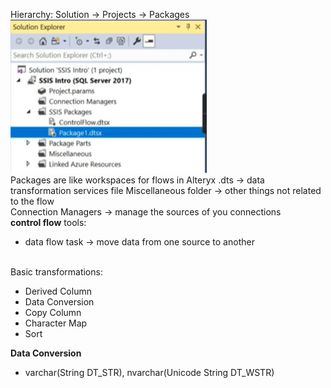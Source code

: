 Hierarchy:
Solution -> Projects -> Packages<br>
![Alt text](image.png)
<br>
Packages are like workspaces for flows in Alteryx
.dts -> data transformation services file
Miscellaneous folder -> other things not related to the flow 
<br>
Connection Managers -> manage the sources of you connections
<br>
**control flow**
tools:
- data flow task -> move data from one source to another

<br>
Basic transformations:

- Derived Column
- Data Conversion
- Copy Column
- Character Map
- Sort

**Data Conversion**
- varchar(String DT_STR), nvarchar(Unicode String DT_WSTR)